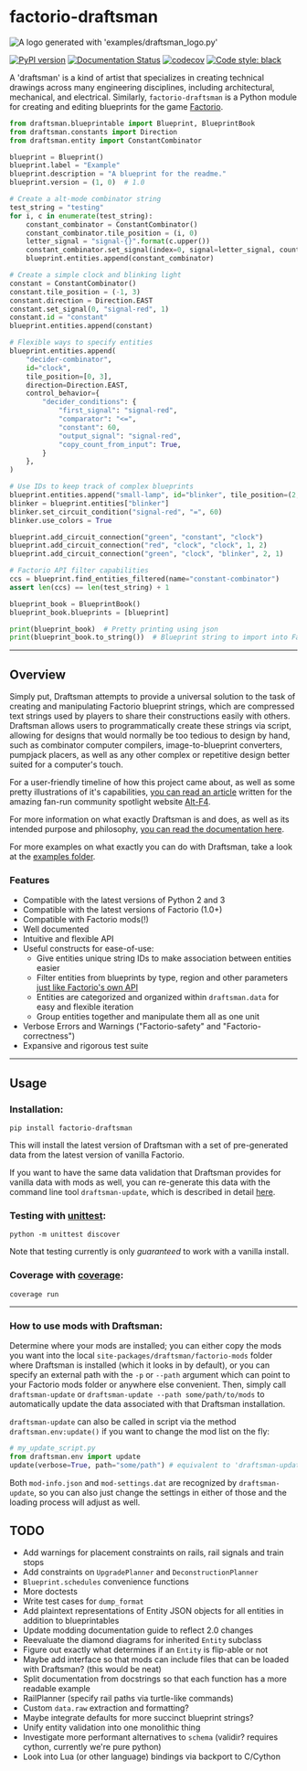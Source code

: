 # factorio-draftsman

![A logo generated with 'examples/draftsman_logo.py'](https://github.com/redruin1/factorio-draftsman/raw/main/docs/img/logo.png)

[![PyPI version](https://badge.fury.io/py/factorio-draftsman.svg)](https://badge.fury.io/py/factorio-draftsman)
[![Documentation Status](https://readthedocs.org/projects/factorio-draftsman/badge/?version=latest)](https://factorio-draftsman.readthedocs.io/en/latest/?badge=latest)
[![codecov](https://codecov.io/gh/redruin1/factorio-draftsman/branch/main/graph/badge.svg?token=UERAOXVTO1)](https://codecov.io/gh/redruin1/factorio-draftsman)
[![Code style: black](https://img.shields.io/badge/code%20style-black-000000.svg)](https://github.com/psf/black)

A 'draftsman' is a kind of artist that specializes in creating technical drawings across many engineering disciplines, including architectural, mechanical, and electrical.
Similarly, `factorio-draftsman` is a Python module for creating and editing blueprints for the game [Factorio](https://factorio.com/).

```python
from draftsman.blueprintable import Blueprint, BlueprintBook
from draftsman.constants import Direction
from draftsman.entity import ConstantCombinator

blueprint = Blueprint()
blueprint.label = "Example"
blueprint.description = "A blueprint for the readme."
blueprint.version = (1, 0)  # 1.0

# Create a alt-mode combinator string
test_string = "testing"
for i, c in enumerate(test_string):
    constant_combinator = ConstantCombinator()
    constant_combinator.tile_position = (i, 0)
    letter_signal = "signal-{}".format(c.upper())
    constant_combinator.set_signal(index=0, signal=letter_signal, count=0)
    blueprint.entities.append(constant_combinator)

# Create a simple clock and blinking light
constant = ConstantCombinator()
constant.tile_position = (-1, 3)
constant.direction = Direction.EAST
constant.set_signal(0, "signal-red", 1)
constant.id = "constant"
blueprint.entities.append(constant)

# Flexible ways to specify entities
blueprint.entities.append(
    "decider-combinator",
    id="clock",
    tile_position=[0, 3],
    direction=Direction.EAST,
    control_behavior={
        "decider_conditions": {
            "first_signal": "signal-red",
            "comparator": "<=",
            "constant": 60,
            "output_signal": "signal-red",
            "copy_count_from_input": True,
        }
    },
)

# Use IDs to keep track of complex blueprints
blueprint.entities.append("small-lamp", id="blinker", tile_position=(2, 3))
blinker = blueprint.entities["blinker"]
blinker.set_circuit_condition("signal-red", "=", 60)
blinker.use_colors = True

blueprint.add_circuit_connection("green", "constant", "clock")
blueprint.add_circuit_connection("red", "clock", "clock", 1, 2)
blueprint.add_circuit_connection("green", "clock", "blinker", 2, 1)

# Factorio API filter capabilities
ccs = blueprint.find_entities_filtered(name="constant-combinator")
assert len(ccs) == len(test_string) + 1

blueprint_book = BlueprintBook()
blueprint_book.blueprints = [blueprint]

print(blueprint_book)  # Pretty printing using json
print(blueprint_book.to_string())  # Blueprint string to import into Factorio
```
--------------------------------------------------------------------------------

## Overview
Simply put, Draftsman attempts to provide a universal solution to the task of creating and manipulating Factorio blueprint strings, which are compressed text strings used by players to share their constructions easily with others.
Draftsman allows users to programmatically create these strings via script, allowing for designs that would normally be too tedious to design by hand, such as combinator computer compilers, image-to-blueprint converters, pumpjack placers, as well as any other complex or repetitive design better suited for a computer's touch.

For a user-friendly timeline of how this project came about, as well as some pretty illustrations of it's capabilities, [you can read an article](https://alt-f4.blog/ALTF4-61/) written for the amazing fan-run community spotlight website [Alt-F4](https://alt-f4.blog/).

For more information on what exactly Draftsman is and does, as well as its intended purpose and philosophy, [you can read the documentation here](https://factorio-draftsman.readthedocs.io/en/latest/index.html).

For more examples on what exactly you can do with Draftsman, take a look at the [examples folder](https://github.com/redruin1/factorio-draftsman/tree/main/examples).

### Features
* Compatible with the latest versions of Python 2 and 3
* Compatible with the latest versions of Factorio (1.0+)
* Compatible with Factorio mods(!)
* Well documented
* Intuitive and flexible API
* Useful constructs for ease-of-use:
    * Give entities unique string IDs to make association between entities easier
    * Filter entities from blueprints by type, region and other parameters [just like Factorio's own API](https://lua-api.factorio.com/latest/LuaSurface.html#LuaSurface.find_entities_filtered)
    * Entities are categorized and organized within `draftsman.data` for easy and flexible iteration
    * Group entities together and manipulate them all as one unit
* Verbose Errors and Warnings ("Factorio-safety" and "Factorio-correctness")
* Expansive and rigorous test suite

--------------------------------------------------------------------------------
## Usage

### Installation:
```
pip install factorio-draftsman
```

This will install the latest version of Draftsman with a set of pre-generated data from the latest version of vanilla Factorio.

If you want to have the same data validation that Draftsman provides for vanilla data with mods as well, you can re-generate this data with the command line tool `draftsman-update`, which is described in detail [here](TODO).

### Testing with [unittest](https://docs.python.org/3/library/unittest.html):
```
python -m unittest discover
```

Note that testing currently is only *guaranteed* to work with a vanilla install.

### Coverage with [coverage](https://coverage.readthedocs.io/en/6.3.2/):
```
coverage run
```
--------------------------------------------------------------------------------
### How to use mods with Draftsman:

Determine where your mods are installed; you can either copy the mods you want into the local `site-packages/draftsman/factorio-mods` folder where Draftsman is installed (which it looks in by default), or you can specify an external path with the `-p` or `--path` argument which can point to your Factorio mods folder or anywhere else convenient.
Then, simply call `draftsman-update` or `draftsman-update --path some/path/to/mods` to automatically update the data associated with that Draftsman installation.

`draftsman-update` can also be called in script via the method `draftsman.env:update()` if you want to change the mod list on the fly:
```python
# my_update_script.py
from draftsman.env import update
update(verbose=True, path="some/path") # equivalent to 'draftsman-update -v -p some/path'
```

Both `mod-info.json` and `mod-settings.dat` are recognized by `draftsman-update`, so you can also just change the settings in either of those and the loading process will adjust as well.

## TODO
* Add warnings for placement constraints on rails, rail signals and train stops
* Add constraints on `UpgradePlanner` and `DeconstructionPlanner`
* `Blueprint.schedules` convenience functions
* More doctests
* Write test cases for `dump_format`
* Add plaintext representations of Entity JSON objects for all entities in addition to blueprintables
* Update modding documentation guide to reflect 2.0 changes
* Reevaluate the diamond diagrams for inherited `Entity` subclass
* Figure out exactly what determines if an `Entity` is flip-able or not
* Maybe add interface so that mods can include files that can be loaded with Draftsman? (this would be neat)
* Split documentation from docstrings so that each function has a more readable example
* RailPlanner (specify rail paths via turtle-like commands)
* Custom `data.raw` extraction and formatting?
* Maybe integrate defaults for more succinct blueprint strings?
* Unify entity validation into one monolithic thing
* Investigate more performant alternatives to `schema` (validir? requires cython, currently we're pure python)
* Look into Lua (or other language) bindings via backport to C/Cython